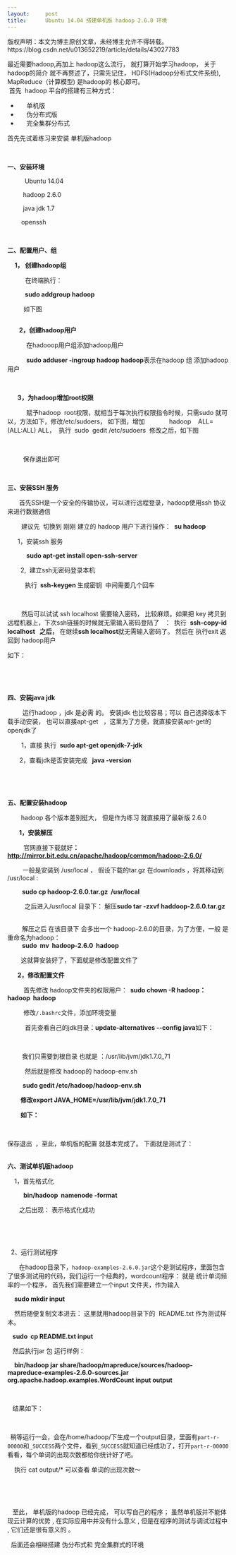 ```yaml
---
layout:     post
title:      Ubuntu 14.04 搭建单机版 hadoop 2.6.0 环境
---
```

<div id="article_content" class="article_content clearfix csdn-tracking-statistics" data-pid="blog" data-mod="popu_307" data-dsm="post">
								<div class="article-copyright">
					版权声明：本文为博主原创文章，未经博主允许不得转载。					https://blog.csdn.net/u013652219/article/details/43027783				</div>
								            <link rel="stylesheet" href="https://csdnimg.cn/release/phoenix/template/css/ck_htmledit_views-f76675cdea.css">
						<div class="htmledit_views" id="content_views">
                
<p><span style="font-size:14px;">最近需要hadoop,再加上 hadoop这么流行， 就打算开始学习hadoop， 关于hadoop的简介 就不再赘述了，只需先记住， HDFS(Hadoop分布式文件系统), MapReduce（计算模型) 是hadoop的 核心即可。<br>
 首先  hadoop 平台的搭建有三种方式：</span></p>
<ul><li><span style="font-size:14px;">     单机版</span></li><li><span style="font-size:14px;">     伪分布式版</span></li><li><span style="font-size:14px;">     完全集群分布式          <br></span></li></ul><p><span style="font-size:14px;">首先先试着练习来安装 单机版hadoop</span></p>
<p><br></p>
<p><strong><span style="font-size:14px;">一、安装环境</span></strong></p>
<p>       <span style="font-size:14px;">   Ubuntu 14.04 <br></span></p>
<p><span style="font-size:14px;">         hadoop 2.6.0</span></p>
<p><span style="font-size:14px;">         java jdk 1.7</span></p>
<p><span style="font-size:14px;">        openssh</span></p>
<p><span style="font-size:14px;"><br></span></p>
<p><span style="font-size:14px;"><strong>二、配置用户、组</strong></span></p>
<p><span style="font-size:14px;"><strong>     1， 创建hadoop组      <br></strong></span></p>
<p><span style="font-size:14px;"><strong>           </strong> 在终端执行：</span></p>
<p><span style="font-size:14px;"><strong>            sudo addgroup hadoop</strong></span></p>
<p><span style="font-size:14px;"><strong>           </strong>如下图</span></p>
<p><span style="font-size:14px;"><strong><img src="https://img-blog.csdn.net/20150122222427687?watermark/2/text/aHR0cDovL2Jsb2cuY3Nkbi5uZXQvc2hvbXlfbGl1/font/5a6L5L2T/fontsize/400/fill/I0JBQkFCMA==/dissolve/70/gravity/SouthEast" alt=""><br></strong></span></p>
<p><span style="font-size:14px;"><strong>        2，创建hadoop用户</strong></span></p>
<p><span style="font-size:14px;"><strong>             </strong>在hadooop用户组添加hadoop用户</span></p>
<p><span style="font-size:14px;"><strong>             sudo adduser -ingroup hadoop hadoop</strong>表示在hadoop 组 添加hadoop 用户</span></p>
<p><span style="font-size:14px;">  <img src="https://img-blog.csdn.net/20150122222610656?watermark/2/text/aHR0cDovL2Jsb2cuY3Nkbi5uZXQvc2hvbXlfbGl1/font/5a6L5L2T/fontsize/400/fill/I0JBQkFCMA==/dissolve/70/gravity/SouthEast" alt=""><br></span></p>
<p><span style="font-size:14px;">     <strong> 3，为hadoop增加root权限</strong></span></p>
<p><span style="font-size:14px;"><strong>             </strong>赋予hadoop  root权限，就相当于每次执行权限指令时候，只需sudo 就可以，方法如下，修改/etc/sudoers， 如下图，增加              hadoop    ALL=(ALL:ALL) ALL，  执行  sudo  gedit /etc/sudoers  修改之后，如下图</span></p>
<p><span style="font-size:14px;">         <img src="https://img-blog.csdn.net/20150122223416421?watermark/2/text/aHR0cDovL2Jsb2cuY3Nkbi5uZXQvc2hvbXlfbGl1/font/5a6L5L2T/fontsize/400/fill/I0JBQkFCMA==/dissolve/70/gravity/SouthEast" alt=""><br></span></p>
<p><span style="font-size:14px;">         保存退出即可</span></p>
<p><span style="font-size:14px;"><br></span></p>
<p><span style="font-size:14px;"><strong>三、安装SSH 服务</strong></span></p>
<p><span style="font-size:14px;"><strong>        </strong>首先SSH是一个安全的传输协议，可以进行远程登录，hadoop使用ssh 协议来进行数据通信</span></p>
<p><span style="font-size:14px;">        建议先  切换到 刚刚 建立的 hadoop 用户下进行操作：  <strong>
su hadoop</strong><br></span></p>
<p><span style="font-size:14px;"><strong>       </strong>1，安装ssh 服务</span></p>
<p><span style="font-size:14px;"><strong>             sudo apt-get install open-ssh-server</strong></span></p>
<p><span style="font-size:14px;"><strong>         </strong>2,  建立ssh无密码登录本机</span></p>
<p><span style="font-size:14px;"><strong>            </strong>执行<strong>  ssh-keygen </strong>生成密钥  中间需要几个回车<br></span></p>
<p><span style="font-size:14px;"><strong>           <img src="https://img-blog.csdn.net/20150122230804731?watermark/2/text/aHR0cDovL2Jsb2cuY3Nkbi5uZXQvc2hvbXlfbGl1/font/5a6L5L2T/fontsize/400/fill/I0JBQkFCMA==/dissolve/70/gravity/SouthEast" alt=""><br></strong></span></p>
<p><span style="font-size:14px;">        然后可以试试 ssh localhost 需要输入密码， 比较麻烦。如果把 key 拷贝到远程机器上，下次ssh链接的时候就无需输入密码登陆了   ：  执行  <strong>ssh-copy-id  localhost   之后，</strong> 在继续<strong>ssh localhost</strong>就无需输入密码了。 然后在 执行exit 返回到 hadoop用户</span></p>
<p><span style="font-size:14px;">如下：</span></p>
<p><span style="font-size:14px;"> <img src="https://img-blog.csdn.net/20150123102153606?watermark/2/text/aHR0cDovL2Jsb2cuY3Nkbi5uZXQvc2hvbXlfbGl1/font/5a6L5L2T/fontsize/400/fill/I0JBQkFCMA==/dissolve/70/gravity/SouthEast" alt=""><br></span></p>
<p><span style="font-size:14px;"><br></span></p>
<p><span style="font-size:14px;"><strong>四、安装java jdk</strong></span></p>
<p>       <strong>  </strong><span style="font-size:14px;">运行hadoop ，jdk 是必需 的。 安装jdk 也比较容易；可以 自己选择版本下载手动安装， 也可以直接apt-get   ，这里为了方便，就直接安装apt-get的openjdk了</span></p>
<p><span style="font-size:14px;">        1，直接 执行  <strong>sudo apt-get openjdk-7-jdk</strong></span></p>
<p><span style="font-size:14px;"><strong>       </strong> 2，查看jdk是否安装完成</span>  <span style="font-size:14px;"><strong> java -version</strong></span></p>
<p>  <img src="https://img-blog.csdn.net/20150123103213582?watermark/2/text/aHR0cDovL2Jsb2cuY3Nkbi5uZXQvc2hvbXlfbGl1/font/5a6L5L2T/fontsize/400/fill/I0JBQkFCMA==/dissolve/70/gravity/SouthEast" alt="">                <br></p>
<p><br></p>
<p><span style="font-size:14px;"><strong>五、配置安装hadoop</strong></span></p>
<p><span style="font-size:14px;"><strong>       </strong>  hadoop 各个版本差别挺大， 但是作为练习 就直接用了最新版 2.6.0<br></span></p>
<p><span style="font-size:14px;"><strong>        1，安装解压</strong></span></p>
<p><span style="font-size:14px;"><strong>           </strong>官网直接下载就好<strong>：<a href="http://mirror.bit.edu.cn/apache/hadoop/common/hadoop-2.6.0/" rel="nofollow">http://mirror.bit.edu.cn/apache/hadoop/common/hadoop-2.6.0/</a></strong></span></p>
<p><span style="font-size:14px;"><strong>        </strong>  一般是安装到 /usr/local ， 假设下载的tar.gz 在downloads ，将其移动到 /usr/local :<br></span></p>
<p><span style="font-size:14px;"><strong>          sudo cp hadoop-2.6.0.tar.gz  /usr/local</strong></span></p>
<p><span style="font-size:14px;"><strong>       </strong>    之后进入/usr/local 目录下： 解压<strong>sudo tar -zxvf haddoop-2.6.0.tar.gz   
<br></strong></span></p>
<p><span style="font-size:14px;"><strong>          </strong>解压之后 在该目录下 会多出一个 hadoop-2.6.0的目录，为了方便，一般 是重命名为hadoop：<strong><br>
          sudo  mv  hadoop-2.6.0  hadoop</strong></span></p>
<p><span style="font-size:14px;"><strong>        </strong> 这就算安装好了，下面就是修改配置文件了</span></p>
<p><span style="font-size:14px;">     <strong> 2，修改配置文件</strong></span></p>
<p><span style="font-size:14px;"><strong>           </strong>首先修改 hadoop文件夹的权限用户：<strong>  sudo chown -R hadoop：hadoop  hadoop</strong></span></p>
<p><span style="font-size:14px;"><strong>           </strong>修改<code>/.bashrc</code>文件，添加环境变量</span></p>
<p><span style="font-size:14px;"><strong>            </strong>首先查看自己的jdk目录：<strong>update-alternatives --config java</strong>如下：</span></p>
<p><span style="font-size:14px;"><strong>       <img src="https://img-blog.csdn.net/20150123111147501?watermark/2/text/aHR0cDovL2Jsb2cuY3Nkbi5uZXQvc2hvbXlfbGl1/font/5a6L5L2T/fontsize/400/fill/I0JBQkFCMA==/dissolve/70/gravity/SouthEast" alt="">      <br></strong></span></p>
<p><span style="font-size:14px;"><strong>          </strong>我们只需要到根目录 也就是 ：/usr/lib/jvm/jdk1.7.0_71 <br></span></p>
<p><span style="font-size:14px;">          然后就是修改 hadoop的 hadoop-env.sh <br></span></p>
<p><span style="font-size:14px;">        <strong> sudo gedit /etc/hadoop/hadoop-env.sh</strong></span></p>
<p><span style="font-size:14px;"><strong>         修改export JAVA_HOME=<span style="font-size:14px;">/usr/lib/jvm/jdk1.7.0_71<br></span></strong></span></p>
<p><span style="font-size:14px;"><strong><span style="font-size:14px;">         如下：</span></strong></span></p>
<p><span style="font-size:14px;"><strong><span style="font-size:14px;">  <img src="https://img-blog.csdn.net/20150123111556593?watermark/2/text/aHR0cDovL2Jsb2cuY3Nkbi5uZXQvc2hvbXlfbGl1/font/5a6L5L2T/fontsize/400/fill/I0JBQkFCMA==/dissolve/70/gravity/SouthEast" alt="">
          <br></span></strong></span></p>
<p><span style="font-size:14px;">保存退出  ，至此，单机版的配置 就基本完成了。 下面就是测试了：<br>
  <br></span></p>
<p><span style="font-size:14px;"><strong>六、测试单机版hadoop        </strong><br><code><strong></strong></code></span></p>
<p><span style="font-size:14px;">    1，首先格式化</span></p>
<p><span style="font-size:14px;"><strong>           bin/hadoop  namenode -format</strong></span></p>
<p><span style="font-size:14px;"><strong>        </strong>之后出现： 表示格式化成功<br></span></p>
<p><strong><span style="font-size:14px;">   <img src="https://img-blog.csdn.net/20150123112153265?watermark/2/text/aHR0cDovL2Jsb2cuY3Nkbi5uZXQvc2hvbXlfbGl1/font/5a6L5L2T/fontsize/400/fill/I0JBQkFCMA==/dissolve/70/gravity/SouthEast" alt="">     <br></span></strong></p>
<p><strong>   </strong><span style="font-size:14px;"><br></span></p>
<p><span style="font-size:14px;">  2、运行测试程序</span></p>
<p><strong>        </strong><span style="font-size:14px;">在hadoop目录下，<code>hadoop-examples-2.6.0.jar</code>这个是测试程序，里面包含了很多测试用的代码，我们运行一个经典的，wordcount<strong></strong>程序： 就是 统计单词频率的一个程序， 首先我们需要建立一个input 文件夹，作为输入</span></p>
<p><span style="font-size:14px;">    <strong>sudo mkdir input </strong> <br></span></p>
<p><span style="font-size:14px;">    然后随便复制文本进去： 这里就用hadoop目录下的  README.txt 作为测试样本。 <br></span></p>
<p><span style="font-size:14px;">   <strong>sudo  cp README.txt input</strong></span></p>
<p><span style="font-size:14px;">   然后执行jar 包 运行样例：</span></p>
<p><span style="font-size:14px;">    <strong>bin/hadoop jar share/hadoop/mapreduce/sources/hadoop-mapreduce-examples-2.6.0-sources.jar  org.apache.hadoop.examples.WordCount input output</strong></span></p>
<p><span style="font-size:14px;"><strong>   </strong><br></span></p>
<p><span style="font-size:14px;">   结果如下：</span></p>
<p><span style="font-size:14px;"><strong>   <img src="https://img-blog.csdn.net/20150123193253515?watermark/2/text/aHR0cDovL2Jsb2cuY3Nkbi5uZXQvc2hvbXlfbGl1/font/5a6L5L2T/fontsize/400/fill/I0JBQkFCMA==/dissolve/70/gravity/SouthEast" alt=""><br></strong></span></p>
<p><span style="font-size:14px;"><strong>  </strong>稍等运行一会，会在/home/hadoop/下生成一个output目录，里面有<code>part-r-00000</code>和<code>_SUCCESS</code>两个文件，看到<code>_SUCCESS</code>就知道已经成功了，打开<code>part-r-00000</code>看看，每个单词的出现次数都给你统计好了吧。</span></p>
<p><span style="font-size:14px;">    执行 cat output/* 可以查看 单词的出现次数～ </span></p>
<p>   <br><img src="https://img-blog.csdn.net/20150123193337171?watermark/2/text/aHR0cDovL2Jsb2cuY3Nkbi5uZXQvc2hvbXlfbGl1/font/5a6L5L2T/fontsize/400/fill/I0JBQkFCMA==/dissolve/70/gravity/SouthEast" alt=""><br></p>
<p><span style="font-size:14px;">  <br></span></p>
<p><span style="font-size:14px;">   至此， 单机版的hadoop 已经完成， 可以写自己的程序； 虽然单机版并不能体现云计算的优势 , 在实际应用中并没有什么意义 , 但是在程序的测试与调试过程中 , 它们还是很有意义的 。</span></p>
<p><span style="font-size:14px;">  后面还会相继搭建 伪分布式和 完全集群式的环境</span></p>
<p><span style="font-size:14px;"><br></span></p>
<p><br></p>
<p><span style="font-size:14px;"><strong><br></strong></span></p>
            </div>
                </div>